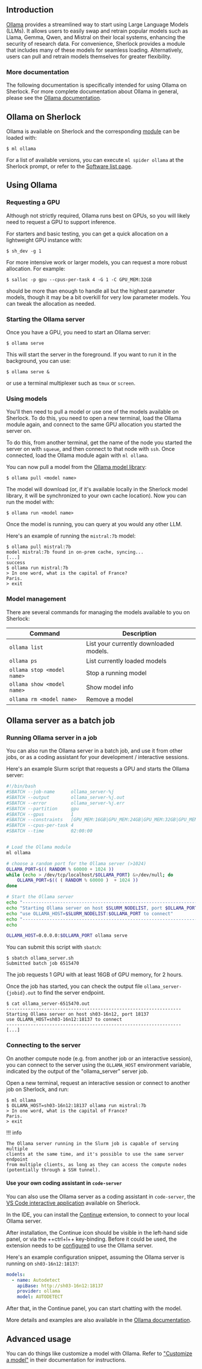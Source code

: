 ## Introduction

[Ollama][url_ollama] provides a streamlined way to start using Large Language
Models (LLMs). It allows users to easily swap and retrain popular models such
as Llama, Gemma, Qwen, and Mistral on their local systems, enhancing the
security of research data. For convenience, Sherlock provides a module that
includes many of these models for seamless loading. Alternatively, users can
pull and retrain models themselves for greater flexibility.

### More documentation

The following documentation is specifically intended for using Ollama on
Sherlock. For more complete documentation about Ollama in general, please see
the [Ollama documentation][url_ollama_docs].


## Ollama on Sherlock

Ollama is available on Sherlock and the corresponding [module][url_modules] can
be loaded with:

``` none
$ ml ollama
```

For a list of available versions, you can execute `ml spider ollama` at the
Sherlock prompt, or refer to the [Software list page][url_software_list].



## Using Ollama

### Requesting a GPU

Although not strictly required, Ollama runs best on GPUs, so you will likely
need to request a GPU to support inference.

For starters and basic testing, you can get a quick allocation on a lightweight
GPU instance with:

``` none
$ sh_dev -g 1
```

For more intensive work or larger models, you can request a more robust
allocation. For example:

``` none
$ salloc -p gpu --cpus-per-task 4 -G 1 -C GPU_MEM:32GB
```

should be more than enough to handle all but the highest parameter models,
though it may be a bit overkill for very low parameter models. You can tweak
the allocation as needed.


### Starting the Ollama server

Once you have a GPU, you need to start an Ollama server:

``` none
$ ollama serve
```

This will start the server in the foreground. If you want to run it in the
background, you can use:

``` none
$ ollama serve &
```

or use a terminal multiplexer such as `tmux` or `screen`.

### Using models

You'll then need to pull a model or use one of the models available on
Sherlock. To do this, you need to open a new terminal, load the Ollama module
again, and connect to the same GPU allocation you started the server on.

To do this, from another terminal, get the name of the node you started the
server on with `squeue`, and then connect to that node with `ssh`. Once
connected, load the Ollama module again with `ml ollama`.

You can now pull a model from the [Ollama model library][url_ollama_library]:

``` none
$ ollama pull <model name>
```

The model will download (or, if it's available locally in the Sherlock model
library, it will be synchronized to your own cache location). Now you can run
the model with:

``` none
$ ollama run <model name>
```

Once the model is running, you can query at you would any other LLM.

Here's an example of running the `mistral:7b` model:

``` none
$ ollama pull mistral:7b
model mistral:7b found in on-prem cache, syncing...
[...]
success
$ ollama run mistral:7b
> In one word, what is the capital of France?
Paris.
> exit
```


### Model management

There are several commands for managing the models available to you on Sherlock:

| Command | Description |
|---------|-------------|
| `ollama list` | List your currently downloaded models. |
| `ollama ps` | List currently loaded models |
| `ollama stop <model name>` | Stop a running model |
| `ollama show <model name>` | Show model info |
| `ollama rm <model name>` | Remove a model |



## Ollama server as a batch job

### Running Ollama server in a job

You can also run the Ollama server in a batch job, and use it from other jobs,
or as a coding assistant for your development / interactive sessions.


Here's an example Slurm script that requests a GPU and starts the Ollama server:

``` bash title="ollama_server.sh"
#!/bin/bash
#SBATCH --job-name      ollama_server-%j
#SBATCH --output        ollama_server-%j.out
#SBATCH --error         ollama_server-%j.err
#SBATCH --partition     gpu
#SBATCH --gpus          1
#SBATCH --constraints   [GPU_MEM:16GB|GPU_MEM:24GB|GPU_MEM:32GB|GPU_MEM:48GB|GPU_MEM:80GB]
#SBATCH --cpus-per-task 4
#SBATCH --time          02:00:00


# Load the Ollama module
ml ollama

# choose a random port for the Ollama server (>1024)
OLLAMA_PORT=$(( RANDOM % 60000 + 1024 ))
while (echo > /dev/tcp/localhost/$OLLAMA_PORT) &>/dev/null; do
    OLLAMA_PORT=$(( ( RANDOM % 60000 )  + 1024 ))
done

# Start the Ollama server
echo "-----------------------------------------------------------------"
echo "Starting Ollama server on host $SLURM_NODELIST, port $OLLAMA_PORT"
echo "use OLLAMA_HOST=$SLURM_NODELIST:$OLLAMA_PORT to connect"
echo "-----------------------------------------------------------------"
echo

OLLAMA_HOST=0.0.0.0:$OLLAMA_PORT ollama serve
```

You can submit this script with `sbatch`:

``` none
$ sbatch ollama_server.sh
Submitted batch job 6515470
```

The job requests 1 GPU with at least 16GB of GPU memory, for 2 hours.

Once the job has started, you can check the output file
`ollama_server-{jobid}.out` to find the server endpoint.

``` none
$ cat ollama_server-6515470.out
-----------------------------------------------------------------
Starting Ollama server on host sh03-16n12, port 18137
use OLLAMA_HOST=sh03-16n12:18137 to connect
-----------------------------------------------------------------
[...]
```

### Connecting to the server

On another compute node (e.g. from another job or an interactive session), you
can connect to the server using the `OLLAMA_HOST` environment variable,
indicated by the output of the "ollama_server" server job.

Open a new terminal, request an interactive session or connect to another job
on Sherlock, and run:

``` none
$ ml ollama
$ OLLAMA_HOST=sh03-16n12:18137 ollama run mistral:7b
> In one word, what is the capital of France?
Paris.
> exit
```


!!! info

    The Ollama server running in the Slurm job is capable of serving multiple
    clients at the same time, and it's possible to use the same server endpoint
    from multiple clients, as long as they can access the compute nodes
    (potentially through a SSH tunnel).


#### Use your own coding assistant in `code-server`

You can also use the Ollama server as a coding assistant in `code-server`, the
[VS Code interactive application][url_code-server] available on Sherlock.

In the IDE, you can install the [Continue][url_continue] extension, to connect
to your local Ollama server.

After installation, the Continue icon should be visible in the left-hand side
panel, or via the ++ctrl+l++ key-binding. Before it could be used, the
extension needs to be [configured][url_continue_config] to use the Ollama
server.


Here's an example configuration snippet, assuming the Ollama server is running
on `sh03-16n12:18137`:

``` yaml
models:
  - name: Autodetect
    apiBase: http://sh03-16n12:18137
    provider: ollama
    model: AUTODETECT
```

After that, in the Continue panel, you can start chatting with the model.

More details and examples are also available in the [Ollama
documentation][url_ollama_continue].



## Advanced usage

You can do things like customize a model with Ollama. Refer to ["Customize a
model"][url_ollama_customize] in their documentation for instructions.



[comment]: # (link URLS ---------------------------------------------------)

[url_ollama]:               //ollama.com/
[url_ollama_docs]:          //docs.ollama.com/
[url_ollama_library]:       //ollama.com/library
[url_ollama_customize]:     //github.com/ollama/ollama#customize-a-model
[url_ollama_continue]:      //ollama.com/blog/continue-code-assistant
[url_continue]:             //continue.dev/
[url_continue_config]:      //docs.continue.dev/guides/ollama-guide#how-to-configure-ollama-with-continue

[url_software_list]:        ../list.md
[url_modules]:              ../modules.md
[url_code-server]:          ../../user-guide/ondemand.md#vs-code
